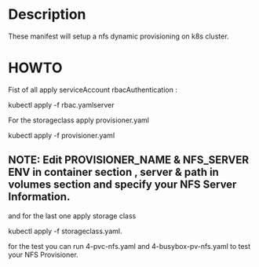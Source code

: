 # Description 

These manifest will setup a nfs dynamic provisioning on k8s cluster. 

# HOWTO

Fist of all apply serviceAccount rbacAuthentication :

kubectl apply -f rbac.yamlserver

For the  storageclass apply provisioner.yaml

kubectl apply -f provisioner.yaml

## NOTE: Edit PROVISIONER_NAME & NFS_SERVER ENV in container section , server & path in volumes section and specify your NFS Server Information.

and
for the last one apply storage class 

kubectl apply -f storageclass.yaml.

for the test you can run 4-pvc-nfs.yaml and 4-busybox-pv-nfs.yaml to test your NFS Provisioner.
